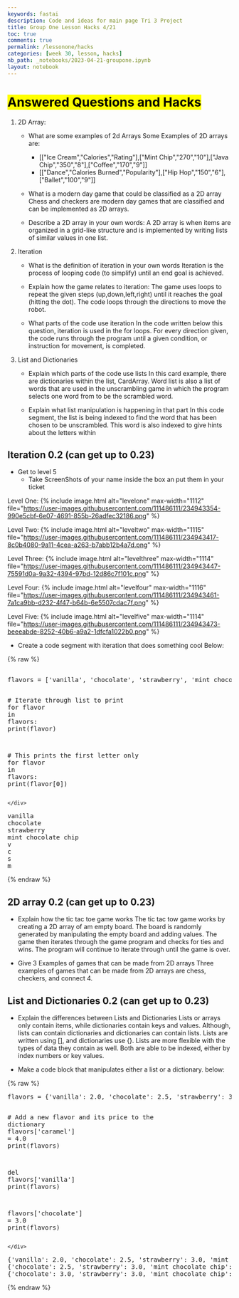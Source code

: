 ```yaml
---
keywords: fastai
description: Code and ideas for main page Tri 3 Project
title: Group One Lesson Hacks 4/21
toc: true
comments: true
permalink: /lessonone/hacks
categories: [week 30, lesson, hacks]
nb_path: _notebooks/2023-04-21-groupone.ipynb
layout: notebook
---
```


<!--
#################################################
### THIS FILE WAS AUTOGENERATED! DO NOT EDIT! ###
#################################################
# file to edit: _notebooks/2023-04-21-groupone.ipynb
-->

<div class="container" id="notebook-container">
        
<div class="cell border-box-sizing text_cell rendered"><div class="inner_cell">
<div class="text_cell_render border-box-sizing rendered_html">
<h1 id="Answered-Questions-and-Hacks"><mark>Answered Questions and Hacks</mark><a class="anchor-link" href="#Answered-Questions-and-Hacks"> </a></h1><ol>
<li><p>2D Array:</p>
<ul>
<li><p>What are some examples of 2d Arrays
Some Examples of 2D arrays are:</p>
<ul>
<li>[["Ice Cream","Calories","Rating"],["Mint Chip","270","10"],["Java Chip","350","8"],["Coffee","170","9"]]</li>
<li>[["Dance","Calories Burned","Popularity"],["Hip Hop","150","6"],["Ballet","100","9"]]</li>
</ul>
</li>
<li><p>What is a modern day game that could be classified as a 2D array
Chess and checkers are modern day games that are classified and can be implemented as 2D arrays.</p>
</li>
<li><p>Describe a 2D array in your own words:
A 2D array is when items are organized in a grid-like structure and is implemented by writing lists of similar values in one list.</p>
</li>
</ul>
</li>
<li><p>Iteration</p>
<ul>
<li><p>What is the definition of iteration in your own words
Iteration is the process of looping code (to simplify) until an end goal is achieved.</p>
</li>
<li><p>Explain how the game relates to iteration:
The game uses loops to repeat the given steps (up,down,left,right) until it reaches the goal (hitting the dot). The code loops through the directions to move the robot.</p>
</li>
<li><p>What parts of the code use iteration
In the code written below this question, iteration is used in the for loops. For every direction given, the code runs through the program until a given condition, or instruction for movement, is completed.</p>
</li>
</ul>
</li>
<li><p>List and Dictionaries</p>
<ul>
<li><p>Explain which parts of the code use lists
In this card example, there are dictionaries within the list, CardArray. Word list is also a list of words that are used in the unscrambling game in which the program selects one word from to be the scrambled word.</p>
</li>
<li><p>Explain what list manipulation is happening in that part
In this code segment, the list is being indexed to find the word that has been chosen to be unscrambled. This word is also indexed to give hints about the letters within</p>
</li>
</ul>
</li>
</ol>
<h2 id="Iteration-0.2-(can-get-up-to-0.23)">Iteration 0.2 (can get up to 0.23)<a class="anchor-link" href="#Iteration-0.2-(can-get-up-to-0.23)"> </a></h2><ul>
<li>Get to level 5<ul>
<li>Take ScreenShots of your name inside the box an put them in your ticket</li>
</ul>
</li>
</ul>
<p>Level One:
{% include image.html alt="levelone" max-width="1112" file="<a href="https://user-images.githubusercontent.com/111486111/234943354-990e5cbf-6e07-4691-855b-26adfec32186.png">https://user-images.githubusercontent.com/111486111/234943354-990e5cbf-6e07-4691-855b-26adfec32186.png</a>" %}</p>
<p>Level Two:
{% include image.html alt="leveltwo" max-width="1115" file="<a href="https://user-images.githubusercontent.com/111486111/234943417-8c0b4080-9a11-4cea-a263-b7abb12b4a7d.png">https://user-images.githubusercontent.com/111486111/234943417-8c0b4080-9a11-4cea-a263-b7abb12b4a7d.png</a>" %}</p>
<p>Level Three:
{% include image.html alt="levelthree" max-width="1114" file="<a href="https://user-images.githubusercontent.com/111486111/234943447-75591d0a-9a32-4394-97bd-12d86c7f101c.png">https://user-images.githubusercontent.com/111486111/234943447-75591d0a-9a32-4394-97bd-12d86c7f101c.png</a>" %}</p>
<p>Level Four:
{% include image.html alt="levelfour" max-width="1116" file="<a href="https://user-images.githubusercontent.com/111486111/234943461-7a1ca9bb-d232-4f47-b64b-6e5507cdac7f.png">https://user-images.githubusercontent.com/111486111/234943461-7a1ca9bb-d232-4f47-b64b-6e5507cdac7f.png</a>" %}</p>
<p>Level Five:
{% include image.html alt="levelfive" max-width="1114" file="<a href="https://user-images.githubusercontent.com/111486111/234943473-beeeabde-8252-40b6-a9a2-1dfcfa1022b0.png">https://user-images.githubusercontent.com/111486111/234943473-beeeabde-8252-40b6-a9a2-1dfcfa1022b0.png</a>" %}</p>
<ul>
<li>Create a code segment with iteration that does something cool
Below:</li>
</ul>

</div>
</div>
</div>
    {% raw %}
    
<div class="cell border-box-sizing code_cell rendered">
<div class="input">

<div class="inner_cell">
    <div class="input_area">
<div class=" highlight hl-ipython3"><pre><span></span> 
<span class="n">flavors</span> <span class="o">=</span> <span class="p">[</span><span class="s1">&#39;vanilla&#39;</span><span class="p">,</span> <span class="s1">&#39;chocolate&#39;</span><span class="p">,</span> <span class="s1">&#39;strawberry&#39;</span><span class="p">,</span> <span class="s1">&#39;mint chocolate chip&#39;</span><span class="p">]</span>

<span class="c1"># Iterate through list to print</span>
<span class="k">for</span> <span class="n">flavor</span> <span class="ow">in</span> <span class="n">flavors</span><span class="p">:</span>
    <span class="nb">print</span><span class="p">(</span><span class="n">flavor</span><span class="p">)</span>

<span class="c1"># This prints the first letter only</span>
<span class="k">for</span> <span class="n">flavor</span> <span class="ow">in</span> <span class="n">flavors</span><span class="p">:</span>
    <span class="nb">print</span><span class="p">(</span><span class="n">flavor</span><span class="p">[</span><span class="mi">0</span><span class="p">])</span>
</pre></div>

    </div>
</div>
</div>

<div class="output_wrapper">
<div class="output">

<div class="output_area">

<div class="output_subarea output_stream output_stdout output_text">
<pre>vanilla
chocolate
strawberry
mint chocolate chip
v
c
s
m
</pre>
</div>
</div>

</div>
</div>

</div>
    {% endraw %}

<div class="cell border-box-sizing text_cell rendered"><div class="inner_cell">
<div class="text_cell_render border-box-sizing rendered_html">
<h2 id="2D-array-0.2-(can-get-up-to-0.23)">2D array 0.2 (can get up to 0.23)<a class="anchor-link" href="#2D-array-0.2-(can-get-up-to-0.23)"> </a></h2><ul>
<li><p>Explain how the tic tac toe game works
The tic tac tow game works by creating a 2D array of am empty board. The board is randomly generated by manipulating the empty board and adding values. The game then iterates through the game program and checks for ties and wins. The program will continue to iterate through until the game is over.</p>
</li>
<li><p>Give 3 Examples of games that can be made from 2D arrays
Three examples of games that can be made from 2D arrays are chess, checkers, and connect 4.</p>
</li>
</ul>
<h2 id="List-and-Dictionaries-0.2-(can-get-up-to-0.23)">List and Dictionaries 0.2 (can get up to 0.23)<a class="anchor-link" href="#List-and-Dictionaries-0.2-(can-get-up-to-0.23)"> </a></h2><ul>
<li><p>Explain the differences between Lists and Dictionaries
Lists or arrays only contain items, while dictionaries contain keys and values. Although, lists can contain dictionaries and dictionaries can contain lists. Lists are written using [], and dictionaries use {}. Lists are more flexible with the types of data they contain as well. Both are able to be indexed, either by index numbers or key values.</p>
</li>
<li><p>Make a code block that manipulates either a list or a dictionary.
below:</p>
</li>
</ul>

</div>
</div>
</div>
    {% raw %}
    
<div class="cell border-box-sizing code_cell rendered">
<div class="input">

<div class="inner_cell">
    <div class="input_area">
<div class=" highlight hl-ipython3"><pre><span></span><span class="n">flavors</span> <span class="o">=</span> <span class="p">{</span><span class="s1">&#39;vanilla&#39;</span><span class="p">:</span> <span class="mf">2.0</span><span class="p">,</span> <span class="s1">&#39;chocolate&#39;</span><span class="p">:</span> <span class="mf">2.5</span><span class="p">,</span> <span class="s1">&#39;strawberry&#39;</span><span class="p">:</span> <span class="mf">3.0</span><span class="p">,</span> <span class="s1">&#39;mint chocolate chip&#39;</span><span class="p">:</span> <span class="mf">3.5</span><span class="p">}</span>

<span class="c1"># Add a new flavor and its price to the dictionary</span>
<span class="n">flavors</span><span class="p">[</span><span class="s1">&#39;caramel&#39;</span><span class="p">]</span> <span class="o">=</span> <span class="mf">4.0</span>
<span class="nb">print</span><span class="p">(</span><span class="n">flavors</span><span class="p">)</span>

<span class="k">del</span> <span class="n">flavors</span><span class="p">[</span><span class="s1">&#39;vanilla&#39;</span><span class="p">]</span>
<span class="nb">print</span><span class="p">(</span><span class="n">flavors</span><span class="p">)</span>

<span class="n">flavors</span><span class="p">[</span><span class="s1">&#39;chocolate&#39;</span><span class="p">]</span> <span class="o">=</span> <span class="mf">3.0</span>
<span class="nb">print</span><span class="p">(</span><span class="n">flavors</span><span class="p">)</span>
</pre></div>

    </div>
</div>
</div>

<div class="output_wrapper">
<div class="output">

<div class="output_area">

<div class="output_subarea output_stream output_stdout output_text">
<pre>{&#39;vanilla&#39;: 2.0, &#39;chocolate&#39;: 2.5, &#39;strawberry&#39;: 3.0, &#39;mint chocolate chip&#39;: 3.5, &#39;caramel&#39;: 4.0}
{&#39;chocolate&#39;: 2.5, &#39;strawberry&#39;: 3.0, &#39;mint chocolate chip&#39;: 3.5, &#39;caramel&#39;: 4.0}
{&#39;chocolate&#39;: 3.0, &#39;strawberry&#39;: 3.0, &#39;mint chocolate chip&#39;: 3.5, &#39;caramel&#39;: 4.0}
</pre>
</div>
</div>

</div>
</div>

</div>
    {% endraw %}

</div>
 

